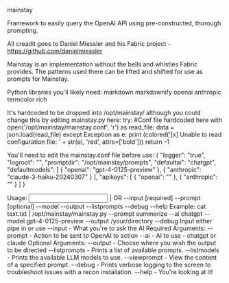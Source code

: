 mainstay

Framework to easily query the OpenAI API using pre-constructed, thorough prompting.

All creadit goes to Daniel Miessler and his Fabric project - https://github.com/danielmiessler

Mainstay is an implementation without the bells and whistles Fabric provides. The patterns used there can be lifted and shifted for use as prompts for Mainstay.

Python libraries you'll likely need:
markdown
markdownify
openai
anthropic
termcolor
rich

It's hardcoded to be dropped into /opt/mainstay/ although you could change this by editing mainstay.py here:
    try:
        #Conf file hardcoded here
        with open('/opt/mainstay/mainstay.conf', 'r') as read_file:
            data = json.load(read_file)
    except Exception as e:
        print (colored('[x] Unable to read configuration file: ' + str(e), 'red', attrs=['bold']))
        return -1

You'll need to edit the mainstay.conf file before use:
{
    "logger": "true",
    "logroot": "",
    "promptdir": "/opt/mainstay/prompts",
    "defaultai": "chatgpt", 
    "defaultmodels": [
        {
            "openai": "gpt-4-0125-preview"
        },
        {
            "anthropic": "claude-3-haiku-20240307"
        }
    ],
    "apikeys": [
        {
            "openai": ""
        },
        {
            "anthropic": ""
        }
    ]
}

Usage: <Input for OpenAI> | OR --input [required] --prompt [optional] --model --output --listprompts --debug --help
Example: cat text.txt | /opt/mainstay/mainstay.py --prompt summerize --ai chatgpt --model gpt-4-0125-preview --output /your/directory --debug
Input either pipe in or use --input - What you're to ask the AI
Required Arguments:
--prompt - Action to be sent to OpenAI to action
--ai - AI to use - chatgpt or claude
Optional Arguments:
--output - Choose where you wish the output to be directed
--listprompts - Prints a list of available prompts.
--listmodels - Prints the available LLM models to use.
--viewprompt - View the content of a specified prompt.
--debug - Prints verbose logging to the screen to troubleshoot issues with a recon installation.
--help - You're looking at it!

